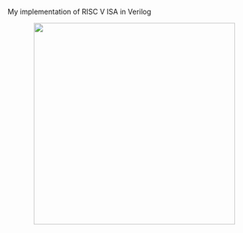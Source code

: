 My implementation of RISC V ISA in Verilog


<p align="center">
  <img src="https://github.com/paulhamsh/RISC-V-Verilog/RISC-Vxxx.jpeg" width="400">
</p>
